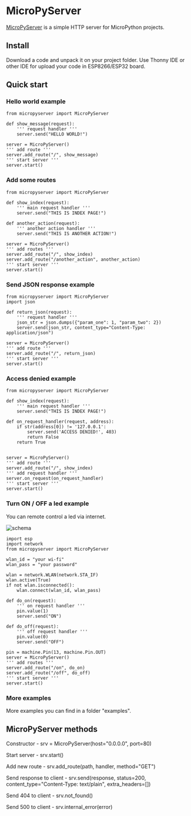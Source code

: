# MicroPyServer

[MicroPyServer](https://github.com/troublegum/micropyserver) is a simple HTTP server for MicroPython projects.

## Install

Download a code and unpack it on your project folder.
Use Thonny IDE or other IDE for upload your code in ESP8266/ESP32 board.

## Quick start

### Hello world example

```
from micropyserver import MicroPyServer

def show_message(request):
    ''' request handler '''
    server.send("HELLO WORLD!")

server = MicroPyServer()
''' add route '''
server.add_route("/", show_message)
''' start server '''
server.start()
```

### Add some routes
```
from micropyserver import MicroPyServer

def show_index(request):
    ''' main request handler '''
    server.send("THIS IS INDEX PAGE!")
    
def another_action(request):
    ''' another action handler '''
    server.send("THIS IS ANOTHER ACTION!")

server = MicroPyServer()
''' add routes '''
server.add_route("/", show_index)
server.add_route("/another_action", another_action)
''' start server '''
server.start()
```


### Send JSON response example

```
from micropyserver import MicroPyServer
import json

def return_json(request):
    ''' request handler '''
    json_str = json.dumps({"param_one": 1, "param_two": 2})
    server.send(json_str, content_type="Content-Type: application/json")

server = MicroPyServer()
''' add route '''
server.add_route("/", return_json)
''' start server '''
server.start()
```

### Access denied example
```
from micropyserver import MicroPyServer

def show_index(request):
    ''' main request handler '''
    server.send("THIS IS INDEX PAGE!")
    
def on_request_handler(request, address):
    if str(address[0]) != '127.0.0.1':
        server.send('ACCESS DENIED!', 403)
        return False        
    return True


server = MicroPyServer()
''' add route '''
server.add_route("/", show_index)
''' add request handler '''
server.on_request(on_request_handler)
''' start server '''
server.start()
``` 

### Turn ON / OFF a led example

You can remote control a led via internet.

![schema](https://habrastorage.org/webt/jb/xu/aj/jbxuaj0nr8fnqllbq27p_vfx3bw.png)

```
import esp
import network
from micropyserver import MicroPyServer

wlan_id = "your wi-fi"
wlan_pass = "your password"

wlan = network.WLAN(network.STA_IF)
wlan.active(True)
if not wlan.isconnected():
    wlan.connect(wlan_id, wlan_pass)
    
def do_on(request):
    ''' on request handler '''
    pin.value(1)
    server.send("ON")

def do_off(request):
    ''' off request handler '''
    pin.value(0)
    server.send("OFF")

pin = machine.Pin(13, machine.Pin.OUT)
server = MicroPyServer()
''' add routes '''
server.add_route("/on", do_on)
server.add_route("/off", do_off)
''' start server '''
server.start()    
```    
  

### More examples

More examples you can find in a folder "examples".

## MicroPyServer methods

Constructor - srv = MicroPyServer(host="0.0.0.0", port=80)

Start server - srv.start() 

Add new route - srv.add_route(path, handler, method="GET")

Send response to client - srv.send(response, status=200, content_type="Content-Type: text/plain", extra_headers=[])

Send 404 to client - srv.not_found()

Send 500 to client - srv.internal_error(error)



